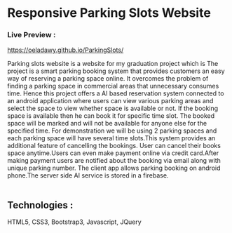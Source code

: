 # Responsive Parking Slots Website
### Live Preview : 
https://oeladawy.github.io/ParkingSlots/

Parking slots website is a website for my graduation project which is The project is a smart parking booking system that provides customers an easy way of reserving a parking space online.
It overcomes the problem of finding a parking space in commercial areas that unnecessary consumes time.
Hence this project offers a AI based reservation system connected to an android application where users can view various parking areas and select the space to view whether space is available or not.
If the booking space is available then he can book it for specific time slot. The booked space will be marked and will not be available for anyone else for the specified time. 
For demonstration we will be using 2 parking spaces and each parking space will have several time slots.This system provides an additional feature of cancelling the bookings.
User can cancel their books space anytime.Users can even make payment online via credit card.After making payment users are notified about the booking via email along with unique parking number.
The client app allows parking booking on android phone.The server side AI service is stored in a firebase. <br><br>

## Technologies :
HTML5, CSS3, Bootstrap3, Javascript, JQuery
